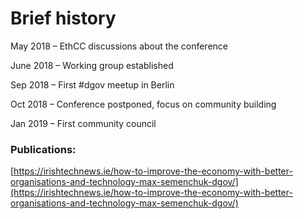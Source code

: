 # Brief history

May 2018 – EthCC discussions about the conference

June 2018 – Working group established

Sep 2018 – First \#dgov meetup in Berlin

Oct 2018 – Conference postponed, focus on community building

Jan 2019 – First community council

### Publications:

[https://irishtechnews.ie/how-to-improve-the-economy-with-better-organisations-and-technology-max-semenchuk-dgov/](https://irishtechnews.ie/how-to-improve-the-economy-with-better-organisations-and-technology-max-semenchuk-dgov/)

